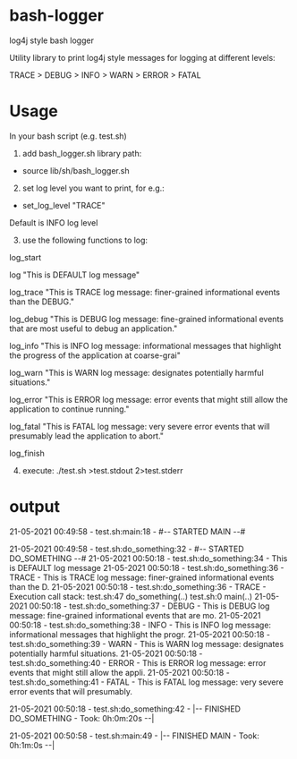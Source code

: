 # bash-logger

log4j style bash logger

Utility library to print log4j style messages for logging at different levels:

TRACE > DEBUG > INFO > WARN > ERROR > FATAL


# Usage
In your bash script (e.g. test.sh) 

1) add bash_logger.sh library path: 

 - source lib/sh/bash_logger.sh

2) set log level you want to print, for e.g.:

- set_log_level "TRACE"

Default is INFO log level


3) use the following functions to log:
 

  log_start
  
  log "This is DEFAULT log message"

  log_trace "This is TRACE log message: finer-grained informational events than the DEBUG."
  
  log_debug "This is DEBUG log message: fine-grained informational events that are most useful to debug an application."
  
  log_info "This is INFO log message: informational messages that highlight the progress of the application at coarse-grai"
  
  log_warn "This is WARN log message: designates potentially harmful situations."
  
  log_error "This is ERROR log message: error events that might still allow the application to continue running."
  
  log_fatal "This is FATAL log message: very severe error events that will presumably lead the application to abort."
 
  log_finish



4) execute: ./test.sh >test.stdout 2>test.stderr 

# output

21-05-2021 00:49:58 - test.sh:main:18 - #-- STARTED MAIN --#

21-05-2021 00:49:58 - test.sh:do_something:32 - #-- STARTED DO_SOMETHING --#
21-05-2021 00:50:18 - test.sh:do_something:34 - This is DEFAULT log message
21-05-2021 00:50:18 - test.sh:do_something:36 - TRACE - This is TRACE log message: finer-grained informational events than the D.
21-05-2021 00:50:18 - test.sh:do_something:36 - TRACE - Execution call stack:
   test.sh:47 do_something(..)
    test.sh:0 main(..)
21-05-2021 00:50:18 - test.sh:do_something:37 - DEBUG - This is DEBUG log message: fine-grained informational events that are mo.
21-05-2021 00:50:18 - test.sh:do_something:38 - INFO - This is INFO log message: informational messages that highlight the progr.
21-05-2021 00:50:18 - test.sh:do_something:39 - WARN - This is WARN log message: designates potentially harmful situations.
21-05-2021 00:50:18 - test.sh:do_something:40 - ERROR - This is ERROR log message: error events that might still allow the appli.
21-05-2021 00:50:18 - test.sh:do_something:41 - FATAL - This is FATAL log message: very severe error events that will presumably.

21-05-2021 00:50:18 - test.sh:do_something:42 - |-- FINISHED DO_SOMETHING - Took: 0h:0m:20s --|

21-05-2021 00:50:58 - test.sh:main:49 - |-- FINISHED MAIN - Took: 0h:1m:0s --|

